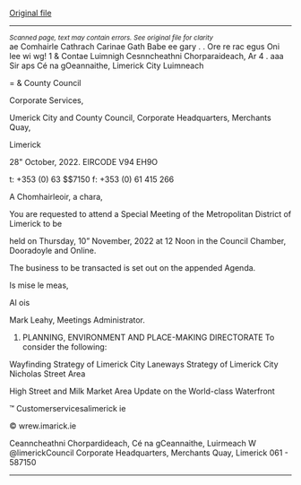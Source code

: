 [Original file](https://www.limerick.ie/sites/default/files/media/documents/2022-11/Agenda%20-%20Special%20Meeting%20of%20Metropolitan%20District%20of%20Limerick%20-%2010th%20November%202022.pdf)

---
*<small>Scanned page, text may contain errors. See original file for clarity</small>*  
ae Comhairle Cathrach Carinae Gath Babe ee gary
. . Ore re rac egus Oni lee wi wg! 1
& Contae Luimnigh Cesnncheathni Chorparaideach,
Ar 4 . aaa Sir aps Cé na gOeannaithe,
Limerick City Luimneach

= & County Council

Corporate Services,

Umerick City and County Council,
Corporate Headquarters,
Merchants Quay,

Limerick

28" October, 2022. EIRCODE V94 EH9O

t: +353 (0) 63 $$7150
f: +353 (0) 61 415 266

A Chomhairleoir, a chara,

You are requested to attend a Special Meeting of the Metropolitan District of Limerick to be

held on Thursday, 10” November, 2022 at 12 Noon in the Council Chamber, Dooradoyle and
Online.

The business to be transacted is set out on the appended Agenda.

Is mise le meas,

Al ois

Mark Leahy,
Meetings Administrator.

1. PLANNING, ENVIRONMENT AND PLACE-MAKING DIRECTORATE
To consider the following:

Wayfinding Strategy of Limerick City
Laneways Strategy of Limerick City
Nicholas Street Area

High Street and Milk Market Area
Update on the World-class Waterfront

™ Customerservicesalimerick ie

© wrew.imarick.ie

Ceanncheathni Chorpardideach, Cé na gCeannaithe, Luirmeach W @limerickCouncil
Corporate Headquarters, Merchants Quay, Limerick 061 - 587150


---
